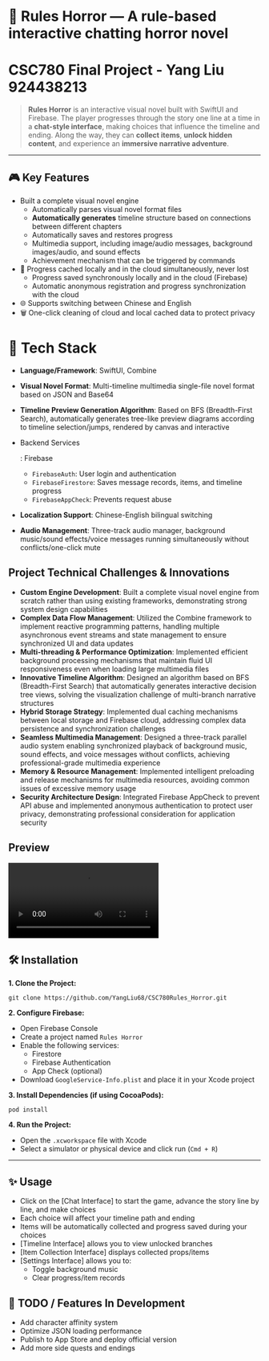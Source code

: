 
# 📱 Rules Horror — A rule-based interactive chatting horror novel

# CSC780 Final Project - Yang Liu 924438213

> **Rules Horror** is an interactive visual novel built with SwiftUI and Firebase. The player progresses through the story one line at a time in a **chat-style interface**, making choices that influence the timeline and ending. Along the way, they can **collect items**, **unlock hidden content**, and experience an **immersive narrative adventure**.

---

## 🎮 Key Features

- Built a complete visual novel engine
  - Automatically parses visual novel format files
  - **Automatically generates** timeline structure based on connections between different chapters
  - Automatically saves and restores progress
  - Multimedia support, including image/audio messages, background images/audio, and sound effects
  - Achievement mechanism that can be triggered by commands
- 🧾 Progress cached locally and in the cloud simultaneously, never lost
  - Progress saved synchronously locally and in the cloud (Firebase)
  - Automatic anonymous registration and progress synchronization with the cloud
- 🌐 Supports switching between Chinese and English
- 🗑️ One-click cleaning of cloud and local cached data to protect privacy

# 🧱 Tech Stack

- **Language/Framework**: SwiftUI, Combine

- **Visual Novel Format**: Multi-timeline multimedia single-file novel format based on JSON and Base64

- **Timeline Preview Generation Algorithm**: Based on BFS (Breadth-First Search), automatically generates tree-like preview diagrams according to timeline selection/jumps, rendered by canvas and interactive

- Backend Services

  : Firebase

  - `FirebaseAuth`: User login and authentication
  - `FirebaseFirestore`: Saves message records, items, and timeline progress
  - `FirebaseAppCheck`: Prevents request abuse

- **Localization Support**: Chinese-English bilingual switching

- **Audio Management**: Three-track audio manager, background music/sound effects/voice messages running simultaneously without conflicts/one-click mute

## Project Technical Challenges & Innovations

- **Custom Engine Development**: Built a complete visual novel engine from scratch rather than using existing frameworks, demonstrating strong system design capabilities
- **Complex Data Flow Management**: Utilized the Combine framework to implement reactive programming patterns, handling multiple asynchronous event streams and state management to ensure synchronized UI and data updates
- **Multi-threading & Performance Optimization**: Implemented efficient background processing mechanisms that maintain fluid UI responsiveness even when loading large multimedia files
- **Innovative Timeline Algorithm**: Designed an algorithm based on BFS (Breadth-First Search) that automatically generates interactive decision tree views, solving the visualization challenge of multi-branch narrative structures
- **Hybrid Storage Strategy**: Implemented dual caching mechanisms between local storage and Firebase cloud, addressing complex data persistence and synchronization challenges
- **Seamless Multimedia Management**: Designed a three-track parallel audio system enabling synchronized playback of background music, sound effects, and voice messages without conflicts, achieving professional-grade multimedia experience
- **Memory & Resource Management**: Implemented intelligent preloading and release mechanisms for multimedia resources, avoiding common issues of excessive memory usage
- **Security Architecture Design**: Integrated Firebase AppCheck to prevent API abuse and implemented anonymous authentication to protect user privacy, demonstrating professional consideration for application security

## Preview

![Preview Video](preview/preview.mp4)

## 🛠️ Installation

**1. Clone the Project:**

```
git clone https://github.com/YangLiu68/CSC780Rules_Horror.git
```

**2. Configure Firebase:**

- Open Firebase Console
- Create a project named `Rules Horror`
- Enable the following services:
  - Firestore
  - Firebase Authentication
  - App Check (optional)
- Download `GoogleService-Info.plist` and place it in your Xcode project

**3. Install Dependencies (if using CocoaPods):**

```
pod install
```

**4. Run the Project:**

- Open the `.xcworkspace` file with Xcode
- Select a simulator or physical device and click run (`Cmd + R`)

---

## ✨ Usage

- Click on the [Chat Interface] to start the game, advance the story line by line, and make choices
- Each choice will affect your timeline path and ending
- Items will be automatically collected and progress saved during your choices
- [Timeline Interface] allows you to view unlocked branches
- [Item Collection Interface] displays collected props/items
- [Settings Interface] allows you to:
  - Toggle background music
  - Clear progress/item records

## 🧪 TODO / Features In Development

- Add character affinity system
- Optimize JSON loading performance
- Publish to App Store and deploy official version
- Add more side quests and endings



